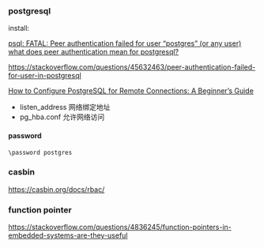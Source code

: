 
### postgresql



install: 

[psql: FATAL: Peer authentication failed for user “postgres” (or any user)](https://gist.github.com/AtulKsol/4470d377b448e56468baef85af7fd614)
[what does peer authentication mean for postgresql?](https://serverfault.com/questions/470420/what-does-peer-authentication-mean-for-postgresql)

https://stackoverflow.com/questions/45632463/peer-authentication-failed-for-user-in-postgresql

[How to Configure PostgreSQL for Remote Connections: A Beginner’s Guide](https://blog.devart.com/configure-postgresql-to-allow-remote-connection.html)

- listen_address   网络绑定地址
- pg_hba.conf      允许网络访问

#### password


	\password postgres


### casbin

https://casbin.org/docs/rbac/


### function pointer

https://stackoverflow.com/questions/4836245/function-pointers-in-embedded-systems-are-they-useful